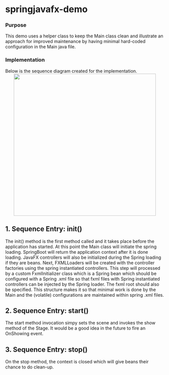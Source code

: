 # springjavafx-demo
<h3>Purpose</h3>

This demo uses a helper class to keep the Main class clean and illustrate an approach for improved maintenance by having minimal hard-coded configuration in the Main java file. 
<h3> Implementation</h3>
Below is the sequence diagram created for the implementation.  

  <div align="center" width="1200px"> 
    <img src="http://ricardo-marquez.com/rm/assets/images/sequence-diagram-springjavafx.svg" alt="" height="450px">
  </div> 
  
<h2>1. Sequence Entry: init() </h2>

The init() method is the first method called and it takes place before the application has started.  At this point the Main class will initiate the spring loading.  SpringBoot will return the application context after it is done loading.   JavaFX controllers  will also be initialized during the Spring loading if they are beans.  Next, FXMLLoaders will be created with the controller factories using the spring instantiated controllers.  This step will processed by a custom FxmlInitializer class which is a Spring bean which should be configured with a Spring .xml file so that fxml files with Spring instantiated controllers can be injected by the Spring loader.  The fxml root should also be specified.  This structure makes it so that minimal work is done by the Main and the (volatile) configurations are maintained within spring .xml files.

<h2>2. Sequence Entry:  start() </h2>

The start method invocation simpy sets the scene and invokes the show method of the Stage.  It would be a good idea in the future to fire an OnShowing event. 

<h2> 3. Sequence Entry: stop() </h2>

On the stop method, the context is closed which will give beans their chance to do clean-up.
